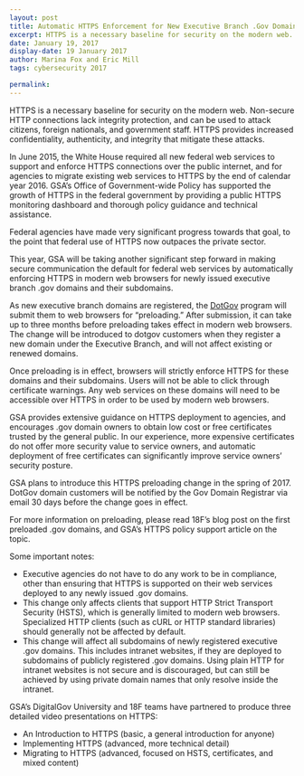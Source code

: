 ```yaml
---
layout: post
title: Automatic HTTPS Enforcement for New Executive Branch .Gov Domains
excerpt: HTTPS is a necessary baseline for security on the modern web. Non-secure HTTP connections lack integrity protection, and can be used to attack citizens, foreign nationals, and government staff. HTTPS provides increased confidentiality, authenticity, and integrity that mitigate these attacks.
date: January 19, 2017
display-date: 19 January 2017
author: Marina Fox and Eric Mill
tags: cybersecurity 2017

permalink:
---
```

HTTPS is a necessary baseline for security on the modern web. Non-secure HTTP connections lack integrity protection, and can be used to attack citizens, foreign nationals, and government staff. HTTPS provides increased confidentiality, authenticity, and integrity that mitigate these attacks.

In June 2015, the White House required all new federal web services to support and enforce HTTPS connections over the public internet, and for agencies to migrate existing web services to HTTPS by the end of calendar year 2016. GSA’s Office of Government-wide Policy has supported the growth of HTTPS in the federal government by providing a public HTTPS monitoring dashboard and thorough policy guidance and technical assistance.

Federal agencies have made very significant progress towards that goal, to the point that federal use of HTTPS now outpaces the private sector.

This year, GSA will be taking another significant step forward in making secure communication the default for federal web services by automatically enforcing HTTPS in modern web browsers for newly issued executive branch .gov domains and their subdomains.

As new executive branch domains are registered, the [DotGov](https://www.dotgov.gov/) program will submit them to web browsers for “preloading.” After submission, it can take up to three months before preloading takes effect in modern web browsers. The change will be introduced to dotgov customers when they register a new domain under the Executive Branch, and will not affect existing or renewed domains.

Once preloading is in effect, browsers will strictly enforce HTTPS for these domains and their subdomains. Users will not be able to click through certificate warnings. Any web services on these domains will need to be accessible over HTTPS in order to be used by modern web browsers.

GSA provides extensive guidance on HTTPS deployment to agencies, and encourages .gov domain owners to obtain low cost or free certificates trusted by the general public. In our experience, more expensive certificates do not offer more security value to service owners, and automatic deployment of free certificates can significantly improve service owners’ security posture.

GSA plans to introduce this HTTPS preloading change in the spring of 2017. DotGov domain customers will be notified by the Gov Domain Registrar via email 30 days before the change goes in effect.

For more information on preloading, please read 18F’s blog post on the first preloaded .gov domains, and GSA’s HTTPS policy support article on the topic.

Some important notes:
* Executive agencies do not have to do any work to be in compliance, other than ensuring that HTTPS is supported on their web services deployed to any newly issued .gov domains.
* This change only affects clients that support HTTP Strict Transport Security (HSTS), which is generally limited to modern web browsers. Specialized HTTP clients (such as cURL or HTTP standard libraries) should generally not be affected by default.
* This change will affect all subdomains of newly registered executive .gov domains. This includes intranet websites, if they are deployed to subdomains of publicly registered .gov domains. Using plain HTTP for intranet websites is not secure and is discouraged, but can still be achieved by using private domain names that only resolve inside the intranet.

GSA’s DigitalGov University and 18F teams have partnered to produce three detailed video presentations on HTTPS:

* An Introduction to HTTPS (basic, a general introduction for anyone)
* Implementing HTTPS (advanced, more technical detail)
* Migrating to HTTPS (advanced, focused on HSTS, certificates, and mixed content)
